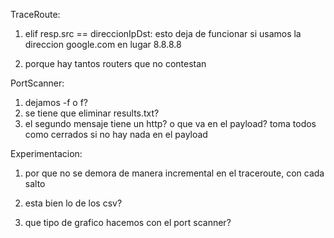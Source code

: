 TraceRoute:
1) elif resp.src == direccionIpDst:
esto deja de funcionar si usamos la direccion google.com en lugar 8.8.8.8

2) porque hay tantos routers que no contestan

PortScanner:

1) dejamos -f o f?
2) se tiene que eliminar results.txt?
3) el segundo mensaje tiene un http? o que va en el payload? toma todos como cerrados si no hay nada en el payload

Experimentacion:
1) por que no se demora de manera incremental en el traceroute, con cada salto

2) esta bien lo de los csv?

3)  que tipo de grafico hacemos con el port scanner?

